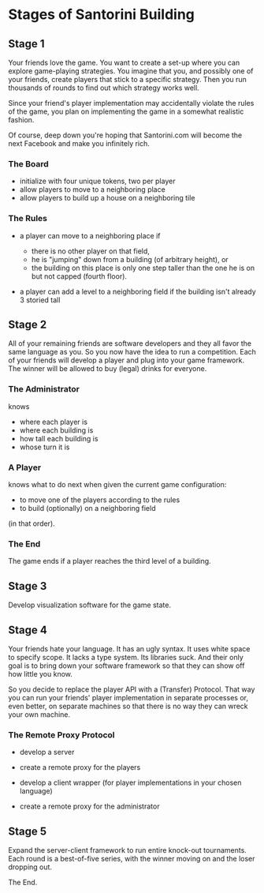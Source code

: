 # Stages of Santorini Building 

## Stage 1 

Your friends love the game. You want to create a set-up where you can
explore game-playing strategies. You imagine that you, and possibly 
one of your friends, create players that stick to a specific strategy. Then
you run thousands of rounds to find out which strategy works well. 

Since your friend's player implementation may accidentally violate the
rules of the game, you plan on implementing the game in a somewhat
realistic fashion. 

Of course, deep down you're hoping that Santorini.com will become the next
Facebook and make you infinitely rich. 

### The Board 

- initialize with four unique tokens, two per player 
- allow players to move to a neighboring place 
- allow players to build up a house on a neighboring tile 

### The Rules 

- a player can move to a neighboring place if 
  - there is no other player on that field, 
  - he is "jumping" down from a building (of arbitrary height), or
  - the building on this place is only one step taller than the one he is on
    but not capped (fourth floor). 

- a player can add a level to a neighboring field if the building isn't
  already 3 storied tall 

## Stage 2 

All of your remaining friends are software developers and they all favor
the same language as you. So you now have the idea to run a competition. 
Each of your friends will develop a player and plug into your game
framework. The winner will be allowed to buy (legal) drinks for everyone. 

### The Administrator 

knows

- where each player is 
- where each building is 
- how tall each building is 
- whose turn it is 

### A Player 

knows what to do next when given the current game configuration: 

- to move one of the players according to the rules 
- to build (optionally) on a neighboring field 

(in that order). 

### The End 

The game ends if a player reaches the third level of a building. 

## Stage 3

Develop visualization software for the game state. 

## Stage 4

Your friends hate your language. It has an ugly syntax. It uses white space
to specify scope. It lacks a type system. Its libraries suck. And their
only goal is to bring down your software framework so that they can show
off how little you know. 

So you decide to replace the player API with a (Transfer) Protocol. That
way you can run your friends' player implementation in separate processes
or, even better, on separate machines so that there is no way they can
wreck your own machine. 

### The Remote Proxy Protocol 

- develop a server 
- create a remote proxy for the players 

- develop a client wrapper (for player implementations in your chosen language)
- create a remote proxy for the administrator 

## Stage 5 

Expand the server-client framework to run entire knock-out tournaments. 
Each round is a best-of-five series, with the winner moving on and the
loser dropping out. 

The End. 
